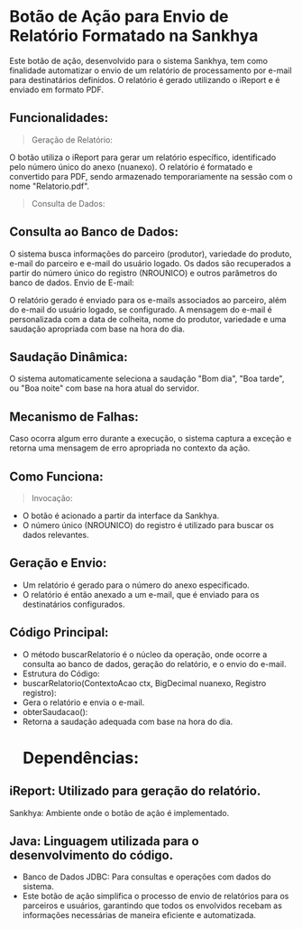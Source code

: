 # Botão de Ação para Envio de Relatório Formatado na Sankhya


Este botão de ação, desenvolvido para o sistema Sankhya, tem como finalidade automatizar o envio de um relatório de processamento por e-mail para destinatários definidos. O relatório é gerado utilizando o iReport e é enviado em formato PDF.

 ## Funcionalidades:
> Geração de Relatório:

O botão utiliza o iReport para gerar um relatório específico, identificado pelo número único do anexo (nuanexo).
O relatório é formatado e convertido para PDF, sendo armazenado temporariamente na sessão com o nome "Relatorio.pdf".
> Consulta de Dados:

## Consulta ao Banco de Dados:
O sistema busca informações do parceiro (produtor), variedade do produto, e-mail do parceiro e e-mail do usuário logado.
Os dados são recuperados a partir do número único do registro (NROUNICO) e outros parâmetros do banco de dados.
Envio de E-mail:

O relatório gerado é enviado para os e-mails associados ao parceiro, além do e-mail do usuário logado, se configurado.
A mensagem do e-mail é personalizada com a data de colheita, nome do produtor, variedade e uma saudação apropriada com base na hora do dia.
## Saudação Dinâmica:

O sistema automaticamente seleciona a saudação "Bom dia", "Boa tarde", ou "Boa noite" com base na hora atual do servidor.
## Mecanismo de Falhas:

Caso ocorra algum erro durante a execução, o sistema captura a exceção e retorna uma mensagem de erro apropriada no contexto da ação.
## Como Funciona:
> Invocação:

- O botão é acionado a partir da interface da Sankhya.
- O número único (NROUNICO) do registro é utilizado para buscar os dados relevantes.
## Geração e Envio:

- Um relatório é gerado para o número do anexo especificado.
- O relatório é então anexado a um e-mail, que é enviado para os destinatários configurados.
## Código Principal:

- O método buscarRelatorio é o núcleo da operação, onde ocorre a consulta ao banco de dados, geração do relatório, e o envio do e-mail.
- Estrutura do Código:
- buscarRelatorio(ContextoAcao ctx, BigDecimal nuanexo, Registro registro):
- Gera o relatório e envia o e-mail.
- obterSaudacao():
- Retorna a saudação adequada com base na hora do dia.
  # Dependências:
## iReport: Utilizado para geração do relatório.
Sankhya: Ambiente onde o botão de ação é implementado.
## Java: Linguagem utilizada para o desenvolvimento do código.
- Banco de Dados JDBC: Para consultas e operações com dados do sistema.
- Este botão de ação simplifica o processo de envio de relatórios para os parceiros e usuários, garantindo que todos os envolvidos recebam as informações necessárias de maneira eficiente e automatizada.
